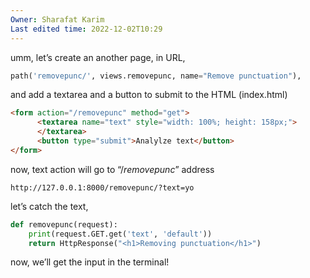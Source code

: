 ```yaml
---
Owner: Sharafat Karim
Last edited time: 2022-12-02T10:29
---
```

umm, let’s create an another page, in URL,

```Python
path('removepunc/', views.removepunc, name="Remove punctuation"),
```

and add a textarea and a button to submit to the HTML (index.html)

```HTML
<form action="/removepunc" method="get">
      <textarea name="text" style="width: 100%; height: 158px;">
      </textarea>
      <button type="submit">Analylze text</button>
</form>
```

now, text action will go to “/_removepunc_” address

`http://127.0.0.1:8000/removepunc/?text=yo`

  

let’s catch the text,

```Python
def removepunc(request):
    print(request.GET.get('text', 'default'))
    return HttpResponse("<h1>Removing punctuation</h1>")
```

now, we’ll get the input in the terminal!